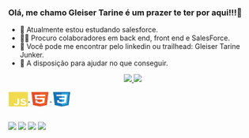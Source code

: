### Olá, me chamo Gleiser Tarine é um prazer te ter por aqui!!!💫

- 🌱 Atualmente estou estudando salesforce.
- 👩‍💻 Procuro colaboradores em back end, front end e SalesForce.
- 📍 Você pode me encontrar pelo linkedin ou trailhead: Gleiser Tarine Junker.
- 💬 A disposição para ajudar no que conseguir.

<div align="center">
  <a href=" https://beacons.ai/gleisertarine">
  <img height="180em" src="https://github-readme-stats.vercel.app/api?username=GTPSJ&show_icons=true&theme=dracula&include_all_commits=true&count_private=true"/>
  <img height="180em" src="https://github-readme-stats.vercel.app/api/top-langs/?username=GTPSJ&layout=compact&langs_count=7&theme=dracula"/>
</div>
    
<div style="display: inline_block"><br>
  <img align="center" alt="Rafa-Js" height="30" width="40" src="https://raw.githubusercontent.com/devicons/devicon/master/icons/javascript/javascript-plain.svg">
  <img align="center" alt="Rafa-HTML" height="30" width="40" src="https://raw.githubusercontent.com/devicons/devicon/master/icons/html5/html5-original.svg">
  <img align="center" alt="Rafa-CSS" height="30" width="40" src="https://raw.githubusercontent.com/devicons/devicon/master/icons/css3/css3-original.svg">
  
</div>
  
<br>
  
<div>
 
  <a href="https://www.instagram.com/gleiser_tarine/" target="_blank"><img src="https://img.shields.io/badge/Instagram-E4405F?style=for-the-badge&logo=instagram&logoColor=white" target="_blank"></a>
 	<a href="https://www.linkedin.com/in/gleiser-tarine-junker-a24736221/" target="_blank"><img src="https://img.shields.io/badge/LinkedIn-0077B5?style=for-the-badge&logo=linkedin&logoColor=white" target="_blank"></a>
  <a href = "mailto:gleisertarine@gmail.com"><img src="https://img.shields.io/badge/Gmail-D14836?style=for-the-badge&logo=gmail&logoColor=white" target="_blank"></a>
  <a href="https://trailblazer.me/id?lang=pt_BR" target="_blank"><img src="https://miro.medium.com/max/1400/1*Ovx8J1dGt33fqznAVBmf-w.gif" target="_blank"></a>
  
</div>
    
 
    
